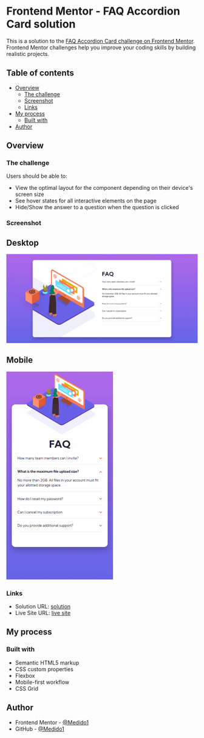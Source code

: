 # Frontend Mentor - FAQ Accordion Card  solution

This is a solution to the [FAQ Accordion Card challenge on Frontend Mentor](https://www.frontendmentor.io/challenges/faq-accordion-card-XlyjD0Oam/hub). Frontend Mentor challenges help you improve your coding skills by building realistic projects. 

## Table of contents

- [Overview](#overview)
  - [The challenge](#the-challenge)
  - [Screenshot](#screenshot)
  - [Links](#links)
- [My process](#my-process)
  - [Built with](#built-with)
- [Author](#author)

## Overview

### The challenge

Users should be able to:

- View the optimal layout for the component depending on their device's screen size
- See hover states for all interactive elements on the page
- Hide/Show the answer to a question when the question is clicked

### Screenshot

  ## Desktop 
  ![](./Screenshots/desktopScreenShot.png)

  ## Mobile 
  ![](./Screenshots/mobileScreenShot.png)

### Links

- Solution URL: [solution](https://github.com/Medido1/Frontend-Mentor-FAQ-Accordion-Card)
- Live Site URL: [live site](https://medido1.github.io/Frontend-Mentor-FAQ-Accordion-Card/)

## My process

### Built with

- Semantic HTML5 markup
- CSS custom properties
- Flexbox
- Mobile-first workflow
- CSS Grid

## Author

- Frontend Mentor - [@Medido1](https://www.frontendmentor.io/profile/Medido1)
- GitHub - [@Medido1](https://github.com/Medido1)

